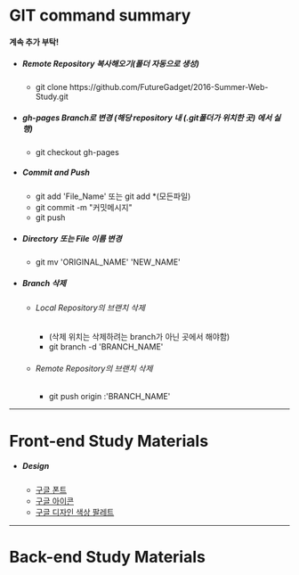 <h1>GIT command summary</h1> 
<h4>계속 추가 부탁!</h4>
<ul>
<li>
	<h5>Remote Repository 복사해오기(폴더 자동으로 생성)</h5>
	<ul>
		<li>git clone https://github.com/FutureGadget/2016-Summer-Web-Study.git</li>
	</ul>
</li>
<li>
	<h5>gh-pages Branch로 변경 (해당 repository 내 (.git폴더가 위치한 곳) 에서 실행)</h5>
	<ul>
		<li>git checkout gh-pages</li>
	</ul>
</li>
<li>
	<h5>Commit and Push</h5>
	<ul>
		<li>git add 'File_Name' 또는 git add *(모든파일)</li>
		<li>git commit -m "커밋메시지"</li>
		<li>git push</li>
	</ul>
</li>
<li>
	<h5>Directory 또는 File 이름 변경</h5>
 	<ul>
 		<li>git mv 'ORIGINAL_NAME' 'NEW_NAME'</li>
 	</ul>
</li>
<li>
	<h5>Branch 삭제</h5>
	<ul>
		<li>
			<h6>Local Repository의 브랜치 삭제</h6>
			<ul>
				<li>(삭제 위치는 삭제하려는 branch가 아닌 곳에서 해야함)</li>
				<li>git branch -d 'BRANCH_NAME'</li>
			</ul>
		</li>
		<li>
			<h6>Remote Repository의 브랜치 삭제</h6>
			<ul>
				<li>git push origin :'BRANCH_NAME'</li>
			</ul>
		</li>
	</ul>
</li>
</ul>
<hr>
<h1>Front-end Study Materials</h1>
<ul>
	<li>
		<h5>Design</h5>
		<ul>
			<li><a href="https://fonts.google.com" target="_blank">구글 폰트</a></li>
			<li><a href="https://design.google.com/icons/" target="_blank">구글 아이콘</a></li>
			<li><a href="https://material.google.com/style/color.html#color-color-palette" target="_blank">구글 디자인 색상 팔레트</a></li>
		</ul>
	</li>
</ul>
<hr>
<h1>Back-end Study Materials</h1>
